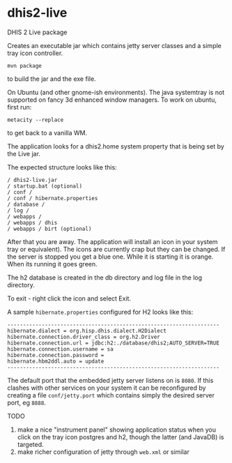 # dhis2-live
DHIS 2 Live package

Creates an  executable jar which  contains jetty server classes  and a
simple tray icon controller. 

```
mvn package
```

to build the jar and the exe file.  

On Ubuntu (and other gnome-ish environments).  The java systemtray
is not supported on fancy 3d enhanced window managers.  To work on
ubuntu, first run:

```
metacity --replace
```

to get back to a vanilla WM.

The application looks for a dhis2.home system property that is being set by the Live jar.

The expected structure looks like this:

```
/ dhis2-live.jar
/ startup.bat (optional)
/ conf /
/ conf / hibernate.properties
/ database /
/ log /
/ webapps /
/ webapps / dhis
/ webapps / birt (optional)
```

After that you are away.  The application will install an icon in your
system tray or equivalent).  The icons are currently crap but they can
be changed.  If the server is stopped you get a blue one.  While it is
starting it is orange.  When its running it goes green.

The h2 database is created in the db directory and log file in the log directory.

To exit - right click the icon and select Exit.

A sample `hibernate.properties` configured for H2 looks like this:

```
--------------------------------------------------------------------
hibernate.dialect = org.hisp.dhis.dialect.H2Dialect
hibernate.connection.driver_class = org.h2.Driver
hibernate.connection.url = jdbc:h2:./database/dhis2;AUTO_SERVER=TRUE
hibernate.connection.username = sa
hibernate.connection.password =
hibernate.hbm2ddl.auto = update
--------------------------------------------------------------------
```

The default port that the embedded jetty server listens on is `8080`.  If this
clashes with other services on your system it can be reconfigured by creating a
file `conf/jetty.port` which contains simply the desired server port, eg `8888`.


TODO 
1.  make a nice "instrument panel" showing application status when you
click on the tray icon
postgres and h2, though the latter (and JavaDB) is targeted.
2.  make richer configuration of jetty through `web.xml` or similar

